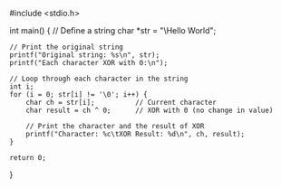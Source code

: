 #include <stdio.h>

int main() {
    // Define a string
    char *str = "\\Hello World";

    // Print the original string
    printf("Original string: %s\n", str);
    printf("Each character XOR with 0:\n");

    // Loop through each character in the string
    int i;
    for (i = 0; str[i] != '\0'; i++) {
        char ch = str[i];          // Current character
        char result = ch ^ 0;      // XOR with 0 (no change in value)

        // Print the character and the result of XOR
        printf("Character: %c\tXOR Result: %d\n", ch, result);
    }

    return 0;
}
